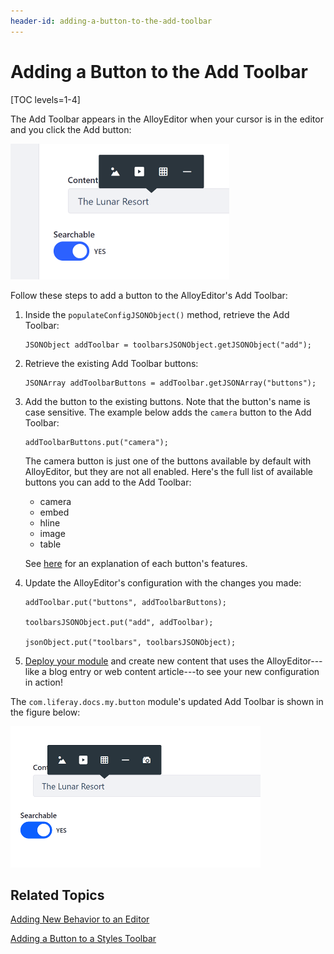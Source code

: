 ```yaml
---
header-id: adding-a-button-to-the-add-toolbar
---
```


# Adding a Button to the Add Toolbar

[TOC levels=1-4]

The Add Toolbar appears in the AlloyEditor when your cursor is in the editor and
you click the Add button: 

![Figure 1: The Add toolbar lets you add content to the editor.](../../../../images/alloyeditor-add-toolbar.png)

Follow these steps to add a button to the AlloyEditor's Add Toolbar:
 
1.  Inside the `populateConfigJSONObject()` method, retrieve the Add Toolbar:
    
        JSONObject addToolbar = toolbarsJSONObject.getJSONObject("add");
 
2.  Retrieve the existing Add Toolbar buttons:
    
        JSONArray addToolbarButtons = addToolbar.getJSONArray("buttons");
 
3.  Add the button to the existing buttons. Note that the button's name is case 
    sensitive. The example below adds the `camera` button to the Add Toolbar:
    
        addToolbarButtons.put("camera");
 
    The camera button is just one of the buttons available by default with
    AlloyEditor, but they are not all enabled. Here's the full list of available
    buttons you can add to the Add Toolbar: 
    
    - camera
    - embed
    - hline
    - image
    - table

    See 
    [here](https://alloyeditor.com/docs/features/) 
    for an explanation of each button's features.

4.  Update the AlloyEditor's configuration with the changes you made:

        addToolbar.put("buttons", addToolbarButtons);

        toolbarsJSONObject.put("add", addToolbar);

        jsonObject.put("toolbars", toolbarsJSONObject);

5.  [Deploy your module](/docs/7-1/tutorials/-/knowledge_base/t/deploying-projects-with-blade-cli) 
    and create new content that uses the AlloyEditor---like a blog entry or
    web content article---to see your new configuration in action!

The `com.liferay.docs.my.button` module's updated Add Toolbar is shown in the 
figure below:

![Figure 2: The Updated Add toolbar lets you add pictures from a camera directly to the editor.](../../../../images/alloyeditor-updated-add-toolbar.png)

## Related Topics

[Adding New Behavior to an Editor](/docs/7-1/tutorials/-/knowledge_base/t/adding-new-behavior-to-an-editor)

[Adding a Button to a Styles Toolbar](/docs/7-1/tutorials/-/knowledge_base/t/adding-a-button-to-a-styles-toolbar)
